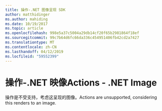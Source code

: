 ```yaml
---
title: 操作-.NET 图像呈现 SDK
author: matthidinger
ms.author: mahiding
ms.date: 10/19/2017
ms.topic: article
ms.openlocfilehash: 998e5a37c5004a29db14cf20f65b2981864f18ef
ms.sourcegitcommit: 99c7b64d6fc66da336c454951406fb42cd2a7427
ms.translationtype: MT
ms.contentlocale: zh-CN
ms.lasthandoff: 04/12/2019
ms.locfileid: "59552399"
---
```

# <a name="actions---net-image"></a><span data-ttu-id="f0954-102">操作-.NET 映像</span><span class="sxs-lookup"><span data-stu-id="f0954-102">Actions - .NET Image</span></span>

<span data-ttu-id="f0954-103">操作是不受支持，考虑这呈现的图像。</span><span class="sxs-lookup"><span data-stu-id="f0954-103">Actions are unsupported, considering this renders to an image.</span></span>